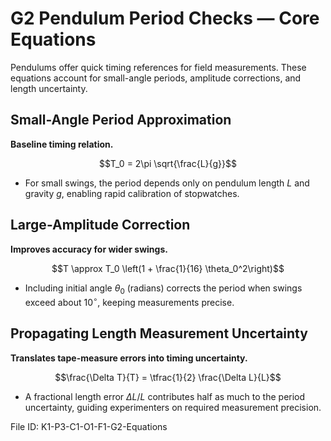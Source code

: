 # G2 Pendulum Period Checks — Core Equations

Pendulums offer quick timing references for field measurements. These equations account for small-angle periods, amplitude corrections, and length uncertainty.

## Small-Angle Period Approximation
**Baseline timing relation.**

$$T_0 = 2\pi \sqrt{\frac{L}{g}}$$

- For small swings, the period depends only on pendulum length $L$ and gravity $g$, enabling rapid calibration of stopwatches.

## Large-Amplitude Correction
**Improves accuracy for wider swings.**

$$T \approx T_0 \left(1 + \frac{1}{16} \theta_0^2\right)$$

- Including initial angle $\theta_0$ (radians) corrects the period when swings exceed about $10^\circ$, keeping measurements precise.

## Propagating Length Measurement Uncertainty
**Translates tape-measure errors into timing uncertainty.**

$$\frac{\Delta T}{T} = \tfrac{1}{2} \frac{\Delta L}{L}$$

- A fractional length error $\Delta L/L$ contributes half as much to the period uncertainty, guiding experimenters on required measurement precision.

File ID: K1-P3-C1-O1-F1-G2-Equations
